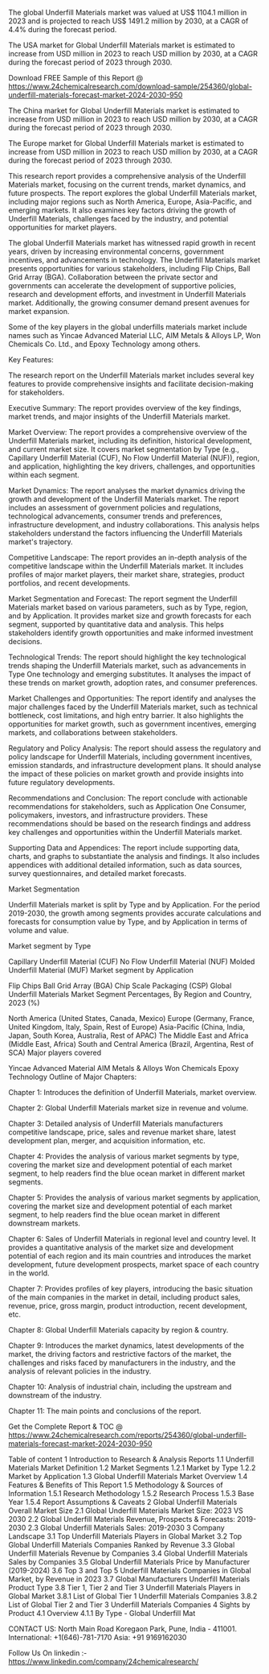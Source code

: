 The global Underfill Materials market was valued at US$ 1104.1 million in 2023 and is projected to reach US$ 1491.2 million by 2030, at a CAGR of 4.4% during the forecast period.

The USA market for Global Underfill Materials  market is estimated to increase from USD million in 2023 to reach USD million by 2030, at a CAGR during the forecast period of 2023 through 2030.

Download FREE Sample of this Report @ https://www.24chemicalresearch.com/download-sample/254360/global-underfill-materials-forecast-market-2024-2030-950

The China market for Global Underfill Materials  market is estimated to increase from USD million in 2023 to reach USD million by 2030, at a CAGR during the forecast period of 2023 through 2030.

The Europe market for Global Underfill Materials  market is estimated to increase from USD million in 2023 to reach USD million by 2030, at a CAGR during the forecast period of 2023 through 2030.

This research report provides a comprehensive analysis of the Underfill Materials market, focusing on the current trends, market dynamics, and future prospects. The report explores the global Underfill Materials market, including major regions such as North America, Europe, Asia-Pacific, and emerging markets. It also examines key factors driving the growth of Underfill Materials, challenges faced by the industry, and potential opportunities for market players.

The global Underfill Materials market has witnessed rapid growth in recent years, driven by increasing environmental concerns, government incentives, and advancements in technology. The Underfill Materials market presents opportunities for various stakeholders, including Flip Chips, Ball Grid Array (BGA). Collaboration between the private sector and governments can accelerate the development of supportive policies, research and development efforts, and investment in Underfill Materials market. Additionally, the growing consumer demand present avenues for market expansion.

Some of the key players in the global underfills materials market include names such as Yincae Advanced Material LLC, AIM Metals & Alloys LP, Won Chemicals Co. Ltd., and Epoxy Technology among others.

Key Features:

The research report on the Underfill Materials market includes several key features to provide comprehensive insights and facilitate decision-making for stakeholders.

Executive Summary: The report provides overview of the key findings, market trends, and major insights of the Underfill Materials market.

Market Overview: The report provides a comprehensive overview of the Underfill Materials market, including its definition, historical development, and current market size. It covers market segmentation by Type (e.g., Capillary Underfill Material (CUF), No Flow Underfill Material (NUF)), region, and application, highlighting the key drivers, challenges, and opportunities within each segment.

Market Dynamics: The report analyses the market dynamics driving the growth and development of the Underfill Materials market. The report includes an assessment of government policies and regulations, technological advancements, consumer trends and preferences, infrastructure development, and industry collaborations. This analysis helps stakeholders understand the factors influencing the Underfill Materials market's trajectory.

Competitive Landscape: The report provides an in-depth analysis of the competitive landscape within the Underfill Materials market. It includes profiles of major market players, their market share, strategies, product portfolios, and recent developments.

Market Segmentation and Forecast: The report segment the Underfill Materials market based on various parameters, such as by Type, region, and by Application. It provides market size and growth forecasts for each segment, supported by quantitative data and analysis. This helps stakeholders identify growth opportunities and make informed investment decisions.

Technological Trends: The report should highlight the key technological trends shaping the Underfill Materials market, such as advancements in Type One technology and emerging substitutes. It analyses the impact of these trends on market growth, adoption rates, and consumer preferences.

Market Challenges and Opportunities: The report identify and analyses the major challenges faced by the Underfill Materials market, such as technical bottleneck, cost limitations, and high entry barrier. It also highlights the opportunities for market growth, such as government incentives, emerging markets, and collaborations between stakeholders.

Regulatory and Policy Analysis: The report should assess the regulatory and policy landscape for Underfill Materials, including government incentives, emission standards, and infrastructure development plans. It should analyse the impact of these policies on market growth and provide insights into future regulatory developments.

Recommendations and Conclusion: The report conclude with actionable recommendations for stakeholders, such as Application One Consumer, policymakers, investors, and infrastructure providers. These recommendations should be based on the research findings and address key challenges and opportunities within the Underfill Materials market.

Supporting Data and Appendices: The report include supporting data, charts, and graphs to substantiate the analysis and findings. It also includes appendices with additional detailed information, such as data sources, survey questionnaires, and detailed market forecasts.

Market Segmentation

Underfill Materials market is split by Type and by Application. For the period 2019-2030, the growth among segments provides accurate calculations and forecasts for consumption value by Type, and by Application in terms of volume and value.

Market segment by Type

Capillary Underfill Material (CUF)
No Flow Underfill Material (NUF)
Molded Underfill Material (MUF)
Market segment by Application

Flip Chips
Ball Grid Array (BGA)
Chip Scale Packaging (CSP)
Global Underfill Materials Market Segment Percentages, By Region and Country, 2023 (%)

North America (United States, Canada, Mexico)
Europe (Germany, France, United Kingdom, Italy, Spain, Rest of Europe)
Asia-Pacific (China, India, Japan, South Korea, Australia, Rest of APAC)
The Middle East and Africa (Middle East, Africa)
South and Central America (Brazil, Argentina, Rest of SCA)
Major players covered

Yincae Advanced Material
AIM Metals & Alloys
Won Chemicals
Epoxy Technology
Outline of Major Chapters:

Chapter 1: Introduces the definition of Underfill Materials, market overview.

Chapter 2: Global Underfill Materials market size in revenue and volume.

Chapter 3: Detailed analysis of Underfill Materials manufacturers competitive landscape, price, sales and revenue market share, latest development plan, merger, and acquisition information, etc.

Chapter 4: Provides the analysis of various market segments by type, covering the market size and development potential of each market segment, to help readers find the blue ocean market in different market segments.

Chapter 5: Provides the analysis of various market segments by application, covering the market size and development potential of each market segment, to help readers find the blue ocean market in different downstream markets.

Chapter 6: Sales of Underfill Materials in regional level and country level. It provides a quantitative analysis of the market size and development potential of each region and its main countries and introduces the market development, future development prospects, market space of each country in the world.

Chapter 7: Provides profiles of key players, introducing the basic situation of the main companies in the market in detail, including product sales, revenue, price, gross margin, product introduction, recent development, etc.

Chapter 8: Global Underfill Materials capacity by region & country.

Chapter 9: Introduces the market dynamics, latest developments of the market, the driving factors and restrictive factors of the market, the challenges and risks faced by manufacturers in the industry, and the analysis of relevant policies in the industry.

Chapter 10: Analysis of industrial chain, including the upstream and downstream of the industry.

Chapter 11: The main points and conclusions of the report.

Get the Complete Report & TOC @ https://www.24chemicalresearch.com/reports/254360/global-underfill-materials-forecast-market-2024-2030-950

Table of content
1 Introduction to Research & Analysis Reports
1.1 Underfill Materials Market Definition
1.2 Market Segments
1.2.1 Market by Type
1.2.2 Market by Application
1.3 Global Underfill Materials Market Overview
1.4 Features & Benefits of This Report
1.5 Methodology & Sources of Information
1.5.1 Research Methodology
1.5.2 Research Process
1.5.3 Base Year
1.5.4 Report Assumptions & Caveats
2 Global Underfill Materials Overall Market Size
2.1 Global Underfill Materials Market Size: 2023 VS 2030
2.2 Global Underfill Materials Revenue, Prospects & Forecasts: 2019-2030
2.3 Global Underfill Materials Sales: 2019-2030
3 Company Landscape
3.1 Top Underfill Materials Players in Global Market
3.2 Top Global Underfill Materials Companies Ranked by Revenue
3.3 Global Underfill Materials Revenue by Companies
3.4 Global Underfill Materials Sales by Companies
3.5 Global Underfill Materials Price by Manufacturer (2019-2024)
3.6 Top 3 and Top 5 Underfill Materials Companies in Global Market, by Revenue in 2023
3.7 Global Manufacturers Underfill Materials Product Type
3.8 Tier 1, Tier 2 and Tier 3 Underfill Materials Players in Global Market
3.8.1 List of Global Tier 1 Underfill Materials Companies
3.8.2 List of Global Tier 2 and Tier 3 Underfill Materials Companies
4 Sights by Product
4.1 Overview
4.1.1 By Type - Global Underfill Mat

CONTACT US:
North Main Road Koregaon Park, Pune, India - 411001.
International: +1(646)-781-7170
Asia: +91 9169162030

Follow Us On linkedin :- https://www.linkedin.com/company/24chemicalresearch/
